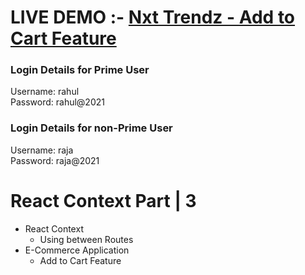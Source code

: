 # LIVE DEMO :-  <a href="https://nxtendaddtocart.ccbp.tech">Nxt Trendz - Add to Cart Feature</a>
### Login Details for Prime User
Username: rahul </br>
Password: rahul@2021

### Login Details for non-Prime User
Username: raja </br>
Password: raja@2021

# React Context Part | 3

- React Context
  - Using between Routes
- E-Commerce Application
  - Add to Cart Feature
